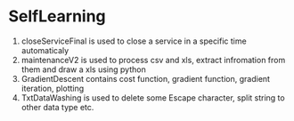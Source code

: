 # SelfLearning
1. closeServiceFinal is used to close a service in a specific time automaticaly
2. maintenanceV2 is used to process csv and xls, extract infromation from them and draw a xls using python
3. GradientDescent contains cost function, gradient function, gradient iteration, plotting
4. TxtDataWashing is used to delete some Escape character, split string to other data type etc.
